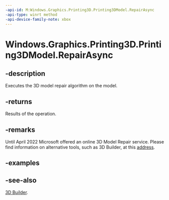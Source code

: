 ```yaml
---
-api-id: M:Windows.Graphics.Printing3D.Printing3DModel.RepairAsync
-api-type: winrt method
-api-device-family-note: xbox
---
```


<!-- Method syntax
public Windows.Foundation.IAsyncAction RepairAsync()
-->

# Windows.Graphics.Printing3D.Printing3DModel.RepairAsync

## -description
Executes the 3D model repair algorithm on the model.

## -returns
Results of the operation.

## -remarks
Until April 2022 Microsoft offered an online 3D Model Repair service. Please find information on alternative tools, such as 3D Builder, at this [address](https://3mf.io/blog/2022/04/microsoft-is-sunsetting-the-3mf-service/).

## -examples

## -see-also
[3D Builder](https://3mf.io/blog/2022/04/microsoft-is-sunsetting-the-3mf-service/).
